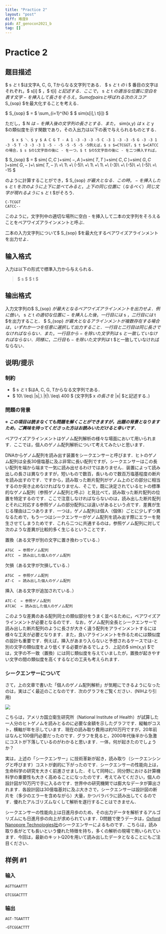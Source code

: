 ```yaml
---
title: "Practice 2"
layout: "post"
diff: 难度0
pid: AT_genocon2021_b
tag: []
---
```


# Practice 2

## 题目描述

[problemUrl]: https://atcoder.jp/contests/genocon2021/tasks/genocon2021_b

$ s $と$ t $は文字A, C, G, Tからなる文字列である． $ s $と$ t $の$ i $ 番目の文字はそれぞれ，$ s[i] $ ，$ t[i] $と記述する．ここで，$ s $と$ t $の適当な位置に空白を表す文字 - を挿入して長さをそろえ，Sum of pairsと呼ばれる次のスコア$ S_{sop} $を最大化することを考える．

$ S_{sop} $ = $ \sum_{i=1}^{N} $ $ sim(s[i],\ t[i]) $

ただし，$ N $は - を挿入後の文字列の長さとする．また，$ sim(x,y) $は$ x $と$ y $の類似度を示す関数であり，その入出力は以下の表で与えられるものとする．

       $ x $ ＼ $ y $ A C G T - A 1 -3 -3 -3 -5 C -3 1 -3 -3 -5 G -3 -3 1 -3 -5 T -3 -3 -3 1 -5 - -5 -5 -5 -5 -5例えば，$ s $=CTCGGT，$ t $=CATCCの場合，$ s $の1文字目の後に - を一つ，$ t $の5文字目の後に - を二つ挿入すれば，

$ S_{sop} $ = $ sim( $C, C$ )+sim( $-,A$ )+sim( $T,T$ )+sim( $C,C$ )+sim( $G,C$ )+sim( $G,-$ )+\ sim( $T,-$ )\ =\ 1\ +\ (-5)\ +\ 1\ +\ 1\ +\ (-3)\ +\ (-5)\ +\ (-5)\ =\ -15 $

のように計算することができ，$ S_{sop} $が最大となる． この時，- を挿入した$ s $と$ t $を次のように上下に並べてみると，上下の同じ位置に（なるべく）同じ文字が現れるように$ s $と$ t $がそろう．

 ```
C-TCGGT
CATCC--
```

このように，文字列中の適切な場所に空白 - を挿入して二本の文字列をそろえることをペアワイズアラインメントと呼ぶ．

二本の入力文字列について$ S_{sop} $を最大化するペアワイズアラインメントを出力せよ．

## 输入格式

入力は以下の形式で標準入力から与えられる．

> $ s $ $ t $

## 输出格式

入力文字列の$ S_{sop} $が最大となるペアワイズアラインメントを出力せよ．例に倣い，$ s $と$ t $の適切な位置に - を挿入した後，一行目には$ s $，二行目には$ t $を出力すること． $ S_{sop} $が最大となるアラインメントが複数存在する場合は，いずれか一つを任意に選択して出力すること． 一行目と二行目は同じ長さでなければならない．また，一行目から-を除いた文字列は$ s $と一致していなければならない．同様に，二行目も-を除いた文字列は$ t $と一致していなければならない．

## 说明/提示

### 制約

- $ s $と$ t $はA, C, G, Tからなる文字列である．
- $ 10\ \leq\ |s|,\ |t|\ \leq\ 400 $ (文字列$ x $の長さを$ |x| $と記述する．)

### 問題の背景

※ ***この項目は読まなくても問題を解くことができますが，出題の背景となりますため，ご興味を持ってくださった方はお読みいただけると幸いです．***

ペアワイズアラインメントはゲノム配列解析の様々な場面において用いられます．ここでは，個人のゲノム配列解析について考えてみたいと思います．

DNAからゲノム配列を読み出す装置をシークエンサーと呼びます．ヒトのゲノム配列は全長30億塩基に及ぶ非常に長い配列ですが，シークエンサーはこの長い配列を端から端まで一気に読み出せるわけではありません．装置によって読み出しの長さは異なりますが，短いもので数百，長いもので数百万塩基程度の断片を読み出すのです．ですから，読み取った断片配列がゲノム上のどの部分に相当するのか突き止めなければなりません．そこで，既に決定されているヒトの標準的なゲノム配列（参照ゲノム配列と呼ぶ）と見比べて，読み取った断片配列の位置を特定するのです．ここで注意しなければならないのは，読み出した断片配列とそれに対応する参照ゲノムの部分配列には違いがあるという点です．差異が生じる理由は二つあります．一つは，ゲノム配列は個人（個体）ごとに少しずつ異なるためで，もう一つはシークエンサーがゲノム配列を読み出す際にエラーを発生させてしまうためです．これら二つに共通するのは，参照ゲノム配列に対して次のような差異が比較的多く生じるということです．

置換（ある文字が別の文字に置き換わっている．）

 ```
ATGC  ← 参照ゲノム配列
ATCC  ← 読み出した個人のゲノム配列
```

欠損（ある文字が欠損している．）

 ```
ATGC  ← 参照ゲノム配列
AT-C  ← 読み出した個人のゲノム配列
```

挿入（ある文字が追加されている．）

 ```
ATC-C  ← 参照ゲノム配列
ATCAC  ← 読み出した個人のゲノム配列
```

このような差異のある配列同士の類似部分をうまく並べるために，ペアワイズアラインメントが必要となるのです． なお，ゲノム配列全長とシークエンサーで読み出した断片配列のように長さが大きく違う配列をアラインメントするには様々な工夫が必要となります．また，良いアラインメントを作るためには類似度の設計も重要です．例えば，挿入があまり入らないと予想されるケースでは-と別の文字の類似度をより低くする必要があるでしょう．上記の$ sim(x,y) $では，文字の不一致（置換）には同じ類似度を与えていましたが，置換が起きやすい文字の間の類似度を高くするなどの工夫も考えられます．

### シークエンサーについて

さて，上の文章で書いた「個人のゲノム配列解析」が気軽にできるようになったのは，実はごく最近のことなのです．次のグラフをご覧ください．(NIHより引用)

![](https://cdn.luogu.com.cn/upload/vjudge_pic/AT_genocon2021_b/33e19ab22875549aba336309b49f59a136099e5c.png)

こちらは，アメリカ国立衛生研究所（National Institute of Health）が試算した一人分のヒトゲノムを読みとるのに必要な金額を示したグラフです．縦軸がコスト，横軸が年を示しています．現在の読み取り費用は約10万円ですが，20年前はなんと100億円必要だったのです．グラフを見ると，2000年代後半から急激にコストが下落しているのがわかると思います．一体，何が起きたのでしょうか？

実は，上述の「シークエンサー」に技術革新が起き，読み取り（シークエンシングと呼びます）コストが劇的に下がったのです．シークエンサーの性能向上は，生命科学の研究を大きく前進させました．そして同時に，同分野における計算機科学の重要性も大きく高めることになったのです．考えてみてください，個人の設計図が10万円で手に入るのです．世界中の研究機関では膨大なデータが算出されます．各設計図は30億塩基対に及ぶ大きさで，シークエンサーは設計図の断片を（多少のエラーを含めながら）大量，かつバラバラに読み出してくるのです．優れたアルゴリズムなくして解析を遂行することはできません．

シークエンサーの性能向上は日進月歩のため，その出力データを解析するアルゴリズムにも日進月歩の向上が求められています．D問題で使うデータは，[Oxford Nanopore Technologies社](https://nanoporetech.com/)のシークエンサーによるものです．こちらは，読み取り長がとても長いという優れた特徴を持ち，多くの解析の現場で用いられています．今回は，最新のキットQ20を用いて読み出したデータとなることにもご注目ください．

## 样例 #1

### 输入

```
AGTTGAATTT
GTCGGACTTT
```

### 输出

```
AGT-TGAATTT
-GTCGGACTTT
```

